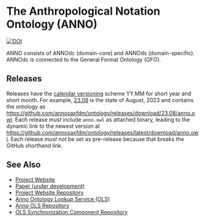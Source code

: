 # The Anthropological Notation Ontology (ANNO)

[![DOI](https://zenodo.org/badge/473966297.svg)](https://zenodo.org/badge/latestdoi/473966297)

ANNO consists of ANNOdc (domain-core) and ANNOds (domain-specific).
ANNOdc is connected to the General Formal Ontology (GFO).

## Releases

Releases have the [calendar versioning](https://calver.org/) scheme YY.MM for short year and short month.
For example, [23.08](https://github.com/annosaxfdm/ontology/releases/tag/23.08) is the state of August, 2023 and contains the ontology as <https://github.com/annosaxfdm/ontology/releases/download/23.08/anno.owl>.
Each release *must* include `anno.owl` as attached binary, leading to the dynamic link to the newest version at <https://github.com/annosaxfdm/ontology/releases/latest/download/anno.owl>.
Each release *must not* be set as pre-release because that breaks the GitHub shorthand link.

## See Also

* [Project Website](https://annosaxfdm.de)
* [Paper (under development)](https://github.com/annosaxfdm/anno-paper-swj)
* [Project Website Repository](https://github.com/annosaxfdm/annosaxfdm.de)
* [Anno Ontology Lookup Service (OLS)](https://ols.imise.uni-leipzig.de/index)
* [Anno OLS Repository](https://github.com/annosaxfdm/ols)
* [OLS Synchronization Component Repository](https://github.com/annosaxfdm/olsync)
